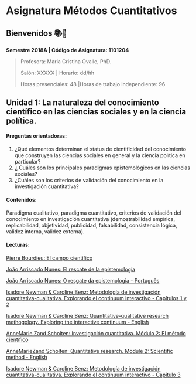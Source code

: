 # Asignatura Métodos Cuantitativos

## **Bienvenidos** :books::blue_heart:

**Semestre 2018A	| Código de Asignatura: 1101204**

> Profesora: Maria Cristina Ovalle, PhD.
>
> Salón: XXXXX				| Horario: dd/hh
>
> Horas presenciales: 48	|Horas de trabajo independiente: 96			

## Unidad 1: La naturaleza del conocimiento científico en las ciencias sociales y en la ciencia política. 

#### Preguntas orientadoras:

1. ¿Qué elementos determinan el status de cientificidad del conocimiento que construyen las ciencias sociales en general y la ciencia política en particular?
2. ¿ Cuáles son los principales paradigmas epistemológicos en las ciencias sociales?
3. ¿Cuáles son los criterios de validación del conocimiento en la investigación cuantitativa?

#### Contenidos:

Paradigma cualitativo, paradigma cuantitativo, criterios de validación del conocimiento en investigación cuantitativa (demostrabilidad empírica, replicabilidad, objetividad, publicidad, falsabilidad, consistencia lógica, validez interna, validez externa). 

#### Lecturas: 

[Pierre Bourdieu: El campo científico](unidad1/1elcampocientifico.pdf)

[João Arriscado Nunes: El rescate de la epistemología](unidad1/2elrescatedelaepistemolgia.pdf)

[João Arriscado Nunes: O resgate da epistemologia - Português](unidad1/2oresgatedaepistemologia.pdf)

[Isadore Newman & Caroline Benz: Metodología de investigación cuantitativa-cualitativa. Explorando el continuum interactivo - Capítulos 1 y 2](unidad1/3investigacióncuantitativa-cualitativa_cap1y2.pdf)

[Isadore Newman & Caroline Benz: Quantitative-qualitative research methogology. Exploring the interactive continuum - English](unidad1/3quantitative-qualitativeresearchmethodology_fulltext.pdf)

[AnneMarie Zand Scholten: Investigación cuantitativa. Módulo 2: El método científico](unidad1/4métodocientífico_módulo2.pdf)

[AnneMarieZand Scholten: Quantitative research. Module 2: Scientific method - English](unidad1/4scientificmethod_module2.pdf)

[Isadore Newman & Caroline Benz: Metodología de investigación cuantitativa-cualitativa. Explorando el continuum interactivo - Capítulo 3](unidad1/5investigacióncuantitativa-cualitativa_cap3.pdf)





















